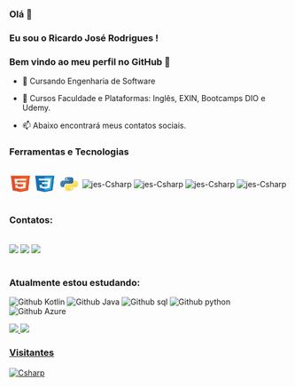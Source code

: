### Olá 👋

### Eu sou o Ricardo José Rodrigues ! 

### Bem vindo ao meu perfil no GitHub 👋
<!-- Apresentação -->

- 🔭 Cursando Engenharia de Software

- 🌱 Cursos Faculdade e Plataformas: Inglês, EXIN, Bootcamps DIO e Udemy.
 
- 📫 Abaixo encontrará meus contatos sociais. 

<!-- Tecnologias -->  
### Ferramentas e Tecnologias

<div style="display: inline_block"><br>
  <img align="center" alt="jes-HTML" height="30" width="40" src="https://raw.githubusercontent.com/devicons/devicon/master/icons/html5/html5-original.svg">
  <img align="center" alt="jes-CSS" height="30" width="40" src="https://raw.githubusercontent.com/devicons/devicon/master/icons/css3/css3-original.svg">
  <img align="center" alt="jes-Python" height="30" width="40" src="https://raw.githubusercontent.com/devicons/devicon/master/icons/python/python-original.svg">
  <img align="center" alt="jes-Csharp" height="30" width="40" src="https://raw.githubusercontent.com/jmnote/z-icons/master/svg/c.svg">
  <img align="center" alt="jes-Csharp" height="30" width="40" src="https://cdn.jsdelivr.net/gh/devicons/devicon/icons/java/java-original.svg">     
  <img align="center" alt="jes-Csharp" height="30" width="40" src="https://cdn.jsdelivr.net/gh/devicons/devicon/icons/linux/linux-original.svg">
  <img align="center" alt="jes-Csharp" height="30" width="40" src="https://cdn.jsdelivr.net/gh/devicons/devicon/icons/git/git-original.svg">
</div> </br>

<!-- Contatos -->
### Contatos:

<div style="display: inline_block"><br>
<a href="https://www.youtube.com/channel/UCQtv8mRM8JeqqLG0AWEyJ4w/playlists" target="_blank"><img src="https://img.shields.io/badge/YouTube-FF0000?style=for-the-badge&logo=youtube&logoColor=white" target="_blank"></a>
<a href="https://www.instagram.com/brasilprodutoss/" target="_blank"><img src="https://img.shields.io/badge/-Instagram-%23E4405F?style=for-the-badge&logo=instagram&logoColor=white" target="_blank"></a>
<a href="https://www.linkedin.com/in/ricardo-engenharia/" target="_blank"><img src="https://img.shields.io/badge/-LinkedIn-%230077B5?style=for-the-badge&logo=linkedin&logoColor=white" target="_blank"></a>   
</div> </br>

### Atualmente estou estudando:

![Github Kotlin](https://img.shields.io/badge/Kotlin-0095D5?&style=for-the-badge&logo=kotlin&logoColor=white)
![Github Java](https://img.shields.io/badge/Java-ED8B00?style=for-the-badge&logo=java&logoColor=white)
![Github sql](https://img.shields.io/badge/MySQL-00000F?style=for-the-badge&logo=mysql&logoColor=white)
![Github python](https://img.shields.io/badge/Python-14354C?style=for-the-badge&logo=python&logoColor=white)
![Github Azure](https://img.shields.io/badge/Microsoft_Azure-0089D6?style=for-the-badge&logo=microsoft-azure&logoColor=white)



<!-- Painel de Trabalhos -->

<div>
<a href="https://github.com/ricardo-engenharia">
<img height="180em" src="https://github-readme-stats.vercel.app/api?username=ricardo-engenharia&show_icons=true&theme=dracula&include_all_commits=true&count_private=true"/>
<img height="180em" src="https://github-readme-stats.vercel.app/api/top-langs/?username=ricardo-engenharia&layout=compact&langs_count=7&theme=dracula"/>

</div>                                   

<div style="display: inline_block">
 
 <!-- Contador de visitas -->

 <h3> Visitantes </h3>  

 <div>

  <img align="center" alt="Csharp" height="30" width="150" src="https://komarev.com/ghpvc/?username=ricardo-engenharia&color=green" alt="ricardo-engenharia" /> <br>

 </div>  
